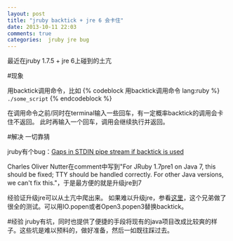 ```yaml
---
layout: post
title: "jruby backtick + jre 6 会卡住"
date: 2013-10-11 22:03
comments: true
categories:  jruby jre bug 
---
```

最近在jruby 1.7.5 + jre 6上碰到的土亢

#现象

用backtick调用命令，比如
{% codeblock 用backtick调用命令 lang:ruby %}
`./some_script`
{% endcodeblock %}

在调用命令之前/同时在terminal输入一些回车，有一定概率backtick的调用会卡住不返回。
此时再输入一个回车，调用会继续执行并返回。

#解决
一切靠猜

jruby有个bug：[Gaps in STDIN pipe stream if backtick is used](http://jira.codehaus.org/browse/JRUBY-4626)

Charles Oliver Nutter在comment中写到"For JRuby 1.7pre1 on Java 7, this should be fixed; TTY should be handled correctly. For other Java versions, we can't fix this."，于是最方便的就是升级jre到7

经验证升级jre可以从土亢中爬出来。
如果难以升级jre，参看[这里](https://www.ruby-forum.com/topic/4413754)，这个兄弟做了很全的测试。可以用IO.popen或者Open3.popen3替换backtick。

#经验
jruby有坑，同时也提供了便捷的手段将现有的java项目改成比较爽的样子。这些坑是难以预料的，做好准备，然后一如既往踩过去。
